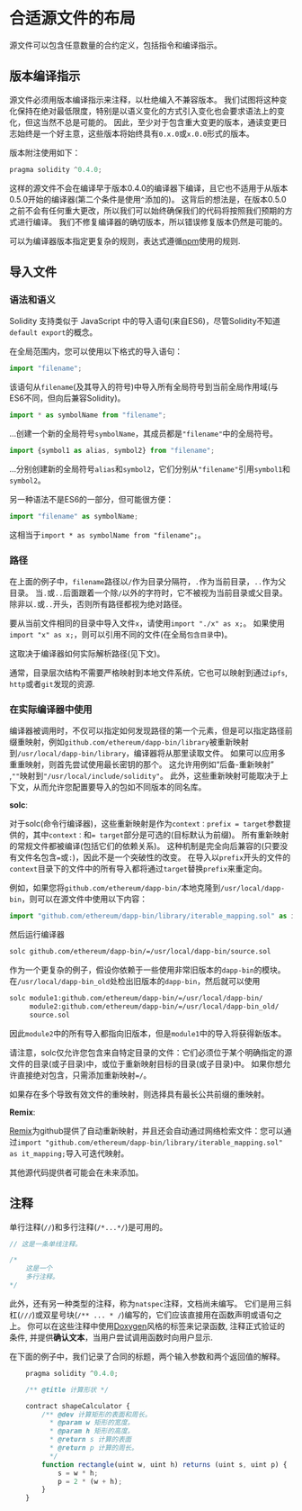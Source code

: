# 合适源文件的布局

源文件可以包含任意数量的合约定义，包括指令和编译指示。

## 版本编译指示

源文件必须用版本编译指示来注释，以杜绝编入不兼容版本。
我们试图将这种变化保持在绝对最低限度，特别是以语义变化的方式引入变化也会要求语法上的变化，但这当然不总是可能的。
因此，至少对于包含重大变更的版本，通读变更日志始终是一个好主意，这些版本将始终具有`0.x.0`或`x.0.0`形式的版本。

版本附注使用如下：

```js
pragma solidity ^0.4.0;
```

这样的源文件不会在编译早于版本0.4.0的编译器下编译，且它也不适用于从版本0.5.0开始的编译器(第二个条件是使用`^`添加的)。
这背后的想法是，在版本0.5.0之前不会有任何重大更改，所以我们可以始终确保我们的代码将按照我们预期的方式进行编译。
我们不修复编译器的确切版本，所以错误修复版本仍然是可能的。

可以为编译器版本指定更复杂的规则，表达式遵循[npm](https://docs.npmjs.com/misc/semver)使用的规则.

## 导入文件

### 语法和语义

Solidity 支持类似于 JavaScript 中的导入语句(来自ES6)，尽管Solidity不知道`default export`的概念。

在全局范围内，您可以使用以下格式的导入语句：

```js
import "filename";
```

该语句从`filename`(及其导入的符号)中导入所有全局符号到当前全局作用域(与ES6不同，但向后兼容Solidity)。

```js
import * as symbolName from "filename";
```

...创建一个新的全局符号`symbolName`，其成员都是`"filename"`中的全局符号。

```js
import {symbol1 as alias, symbol2} from "filename";
```

...分别创建新的全局符号`alias`和`symbol2`，它们分别从`"filename"`引用`symbol1`和`symbol2`。

另一种语法不是ES6的一部分，但可能很方便：

```js
import "filename" as symbolName;
```

这相当于`import * as symbolName from "filename";`。

### 路径

在上面的例子中，`filename`路径以`/`作为目录分隔符，`.`作为当前目录，`..`作为父目录。
当`.`或`..`后面跟着一个除`/`以外的字符时，它不被视为当前目录或父目录。
除非以`.`或`..`开头，否则所有路径都视为绝对路径。

要从当前文件相同的目录中导入文件`x`，请使用`import "./x" as x;`。
如果使用`import "x" as x;`，则可以引用不同的文件(在全局`包含目录`中)。

这取决于编译器如何实际解析路径(见下文)。

通常，目录层次结构不需要严格映射到本地文件系统，它也可以映射到通过`ipfs`, `http`或者`git`发现的资源.

### 在实际编译器中使用

编译器被调用时，不仅可以指定如何发现路径的第一个元素，但是可以指定路径前缀重映射，例如`github.com/ethereum/dapp-bin/library`被重新映射到`/usr/local/dapp-bin/library`，编译器将从那里读取文件。
如果可以应用多重重映射，则首先尝试使用最长密钥的那个。
这允许用例如“后备-重新映射” ,`""`映射到`"/usr/local/include/solidity"`。
此外，这些重新映射可能取决于上下文，从而允许您配置要导入的包如不同版本的同名库。

**solc**:

对于solc(命令行编译器)，这些重新映射是作为`context：prefix = target`参数提供的，其中`context：`和`= target`部分是可选的(目标默认为前缀)。
所有重新映射的常规文件都被编译(包括它们的依赖关系)。
这种机制是完全向后兼容的(只要没有文件名包含`=`或`:`)，因此不是一个突破性的改变。
在导入以`prefix`开头的文件的`context`目录下的文件中的所有导入都将通过`target`替换`prefix`来重定向。

例如，如果您将`github.com/ethereum/dapp-bin/`本地克隆到`/usr/local/dapp-bin`，则可以在源文件中使用以下内容：

```js
import "github.com/ethereum/dapp-bin/library/iterable_mapping.sol" as it_mapping;
```

然后运行编译器

```bash
solc github.com/ethereum/dapp-bin/=/usr/local/dapp-bin/source.sol
```

作为一个更复杂的例子，假设你依赖于一些使用非常旧版本的`dapp-bin`的模块。在`/usr/local/dapp-bin_old`处检出旧版本的`dapp-bin`，然后就可以使用

```bash
solc module1:github.com/ethereum/dapp-bin/=/usr/local/dapp-bin/
     module2:github.com/ethereum/dapp-bin/=/usr/local/dapp-bin_old/
     source.sol
```

因此`module2`中的所有导入都指向旧版本，但是`module1`中的导入将获得新版本。

请注意，solc仅允许您包含来自特定目录的文件：它们必须位于某个明确指定的源文件的目录(或子目录)中，或位于重新映射目标的目录(或子目录)中。
如果你想允许直接绝对包含，只需添加重新映射`=/`。

如果存在多个导致有效文件的重映射，则选择具有最长公共前缀的重映射。

**Remix**:

[Remix](https://remix.ethereum.org/)为github提供了自动重新映射，并且还会自动通过网络检索文件：您可以通过`import "github.com/ethereum/dapp-bin/library/iterable_mapping.sol" as it_mapping;`导入可迭代映射。

其他源代码提供者可能会在未来添加。

## 注释

单行注释(`//`)和多行注释(`/*...*/`)是可用的。

```js
// 这是一条单线注释。

/*
    这是一个
    多行注释。
*/
```

此外，还有另一种类型的注释，称为`natspec`注释，文档尚未编写。
它们是用三斜杠(`///`)或双星号块(`/** ... * /`)编写的，它们应该直接用在函数声明或语句之上。
你可以在这些注释中使用[Doxygen](https://en.wikipedia.org/wiki/Doxygen)风格的标签来记录函数, 注释正式验证的条件, 并提供**确认文本**，当用户尝试调用函数时向用户显示.

在下面的例子中，我们记录了合同的标题，两个输入参数和两个返回值的解释。

```js
    pragma solidity ^0.4.0;

    /** @title 计算形状 */

    contract shapeCalculator {
        /** @dev 计算矩形的表面和周长。
          * @param w 矩形的宽度。
          * @param h 矩形的高度。
          * @return s 计算的表面
          * @return p 计算的周长。
          */
        function rectangle(uint w, uint h) returns (uint s, uint p) {
            s = w * h;
            p = 2 * (w + h);
        }
    }
```
